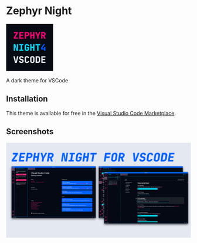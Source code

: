 # Zephyr Night
![Logo](screenshots/logo.png)

A dark theme for VSCode

## Installation
This theme is available for free in the [Visual Studio Code Marketplace]().

## Screenshots
![Screenshot 1](screenshots/screenshots.png)
